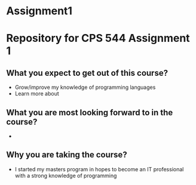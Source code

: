 # Assignment1
# Repository for CPS 544 Assignment 1

## What you expect to get out of this course? 
- Grow/improve my knowledge of programming languages
- Learn more about 

## What you are most looking forward to in the course? 
- 

## Why you are taking the course? 
- I started my masters program in hopes to become an IT professional with a strong knowledge of programming
